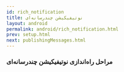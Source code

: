 ```yaml
---
id: rich_notification
title: نوتیفیکیشن چندرسانه‌ای
layout: android
permalink: android/rich_notification.html
prev: setup.html
next: publishingMessages.html
---
```

### مراحل راه‌اندازی نوتیفیکیشن چندرسانه‌ای

